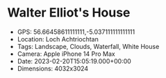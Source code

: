 # Walter Elliot's House

- GPS: 56.66458611111111,-5.037111111111111
- Location: Loch Achtriochtan
- Tags: Landscape, Clouds, Waterfall, White House
- Camera: Apple iPhone 14 Pro Max
- Date: 2023-02-20T15:05:19.000+00:00
- Dimensions: 4032x3024
